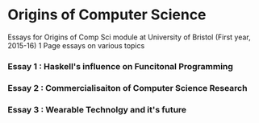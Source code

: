 # Origins of Computer Science

Essays for Origins of Comp Sci module at University of Bristol (First year, 2015-16)
1 Page essays on various topics


### Essay 1 : Haskell's influence on Funcitonal Programming
### Essay 2 : Commercialisaiton of Computer Science Research
### Essay 3 : Wearable Technolgy and it's future
